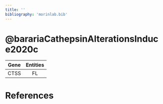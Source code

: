 ```yaml
---
title: ''
bibliography: 'morinlab.bib'
---
```


# @barariaCathepsinAlterationsInduce2020c
|Gene|Entities|
|:-:|:-:|
|CTSS|FL|

# References

